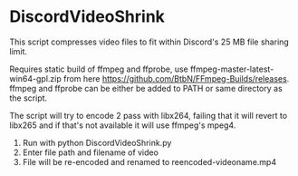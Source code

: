 # DiscordVideoShrink
This script compresses video files to fit within Discord's 25 MB file sharing limit.

Requires static build of ffmpeg and ffprobe, use ffmpeg-master-latest-win64-gpl.zip from here https://github.com/BtbN/FFmpeg-Builds/releases. 
ffmpeg and ffprobe can be either be added to PATH or same directory as the script. 

The script will try to encode 2 pass with libx264, failing that it will revert to libx265 and if that's not available it will use ffmpeg's mpeg4. 

1. Run with python DiscordVideoShrink.py
2. Enter file path and filename of video
3. File will be re-encoded and renamed to reencoded-videoname.mp4

